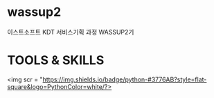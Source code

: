 # wassup2
이스트소프트 KDT 서비스기획 과정 WASSUP2기

# TOOLS & SKILLS
<img scr = "https://img.shields.io/badge/python-#3776AB?style=flat-square&logo=PythonColor=white/?>
